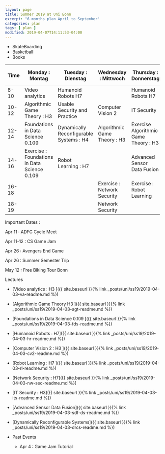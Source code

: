 ```yaml
---
layout: page
title: Summer 2019 at Uni Bonn
excerpt: "6 months plan April to September"
categories: plan
tags: [ plan ]
modified: 2019-04-07T14:11:53-04:00
---
```





* SkateBoarding
* Basketball
* Books

| Time | Monday : Montag | Tuesday : Dienstag | Wednesday : Mittwoch | Thursday : Donnerstag | Friday : Freitag | Saturday : Samstag| Sunday : Sonntag |
|-------|-------|-------|-------|-------|-------|-------|-------|
| 8-10 | Video analytics | Humanoid Robots H7 |  | Humanoid Robots H7 ||||
| 10-12 | Algorithmic Game Theory : H3 | Usable Security and Practice | Computer Vision 2 | IT Security | Computer Vision 2 ||
| 12-14 | Foundations in Data Science 0.109| Dynamically Reconfigurable Systems : H4 | Algorithmic Game Theory : H3 |Exercise Algorithmic Game Theory : H3|Video analytics Tutorials||
| 14-16 | Exercise : Foundations in Data Science 0.109| Robot Learning : H7 ||Advanced Sensor Data Fusion|||
| 16-18 |||Exercise : Network Security| Exercise : Robot Learning |||
| 18-19 | | | Network Security ||||




Important Dates :

Apr 11 : ADFC Cycle Meet

Apr 11-12 : CS Game Jam

Apr 26 : Avengers End Game

Apr 26 : Summer Semester Trip

May 12 : Free Biking Tour Bonn


Lectures

* [Video analytics : H3 ]({{ site.baseurl }}{% link _posts/uni/ss19/2019-04-03-va-readme.md %})

* [Algorithmic Game Theory H3 ]({{ site.baseurl }}{% link _posts/uni/ss19/2019-04-03-agt-readme.md %})

* [Foundations in Data Science 0.109 ]({{ site.baseurl }}{% link _posts/uni/ss19/2019-04-03-fds-readme.md %})

* [Humanoid Robots : H7]({{ site.baseurl }}{% link _posts/uni/ss19/2019-04-03-hr-readme.md %})

* [Computer Vision 2 : H3 ]({{ site.baseurl }}{% link _posts/uni/ss19/2019-04-03-cv2-readme.md %})

* [Robot Learning : H7 ]({{ site.baseurl }}{% link _posts/uni/ss19/2019-04-03-rl-readme.md %})

* [Network Security : H7]({{ site.baseurl }}{% link _posts/uni/ss19/2019-04-03-nw-sec-readme.md %})

* [IT Security : H3]({{ site.baseurl }}{% link _posts/uni/ss19/2019-04-03-its-readme.md %})

* [Advanced Sensor Data Fusion]({{ site.baseurl }}{% link _posts/uni/ss19/2019-04-03-sdf-ds-readme.md %})

* [Dynamically Reconfigurable Systems]({{ site.baseurl }}{% link _posts/uni/ss19/2019-04-03-drcs-readme.md %})



* Past Events

  * Apr 4 : Game Jam Tutorial
